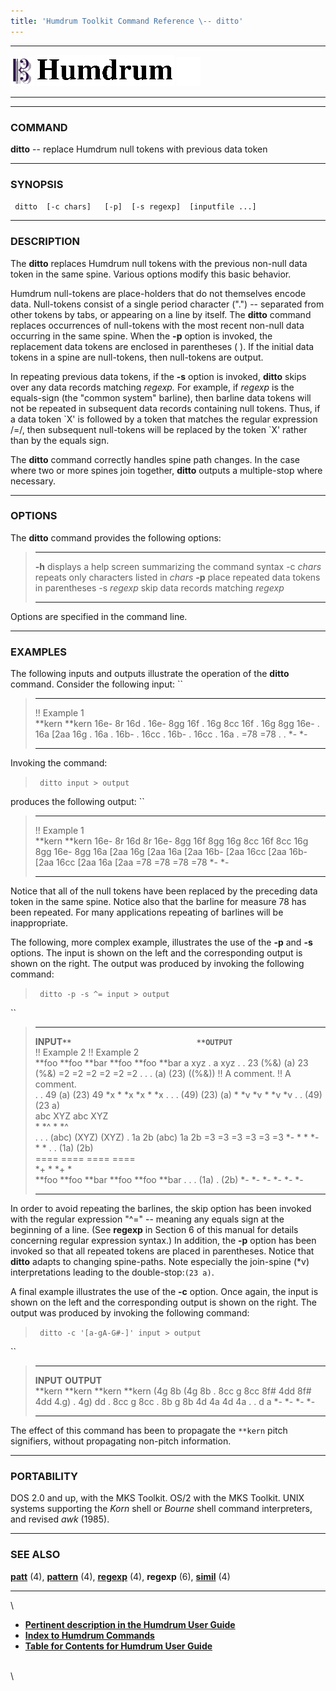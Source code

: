 ```yaml
---
title: 'Humdrum Toolkit Command Reference \-- ditto'
---
```


  -------------------------------- ----------------------------------------- ----------------------------------
  ![ ](/Humdrum/HumdrumIcon.gif)    ![Humdrum ](/Humdrum/HumdrumHeader.gif)    ![ ](/Humdrum/HumdrumSpacer.gif)
  -------------------------------- ----------------------------------------- ----------------------------------

------------------------------------------------------------------------

### COMMAND

**ditto** \-- replace Humdrum null tokens with previous data token

------------------------------------------------------------------------

### SYNOPSIS

` ditto  [-c chars]   [-p]  [-s regexp]  [inputfile ...]`

------------------------------------------------------------------------

### DESCRIPTION

The **ditto** replaces Humdrum null tokens with the previous non-null
data token in the same spine. Various options modify this basic
behavior.

Humdrum null-tokens are place-holders that do not themselves encode
data. Null-tokens consist of a single period character (\".\") \--
separated from other tokens by tabs, or appearing on a line by itself.
The **ditto** command replaces occurrences of null-tokens with the most
recent non-null data occurring in the same spine. When the **-p** option
is invoked, the replacement data tokens are enclosed in parentheses ( ).
If the initial data tokens in a spine are null-tokens, then null-tokens
are output.

In repeating previous data tokens, if the **-s** option is invoked,
**ditto** skips over any data records matching *regexp.* For example, if
*regexp* is the equals-sign (the \"common system\" barline), then
barline data tokens will not be repeated in subsequent data records
containing null tokens. Thus, if a data token \`X\' is followed by a
token that matches the regular expression /=/, then subsequent
null-tokens will be replaced by the token \`X\' rather than by the
equals sign.

The **ditto** command correctly handles spine path changes. In the case
where two or more spines join together, **ditto** outputs a
multiple-stop where necessary.

------------------------------------------------------------------------

### OPTIONS

The **ditto** command provides the following options:

>   ------------- -------------------------------------------------------
>   **-h**        displays a help screen summarizing the command syntax
>   -c *chars*    repeats only characters listed in *chars*
>   **-p**        place repeated data tokens in parentheses
>   -s *regexp*   skip data records matching *regexp*
>   ------------- -------------------------------------------------------
>
Options are specified in the command line.

------------------------------------------------------------------------

### EXAMPLES

The following inputs and outputs illustrate the operation of the
**ditto** command. Consider the following input: ``

>   -------------- ----------
>   !! Example 1   
>   \*\*kern       \*\*kern
>   16e-           8r
>   16d            .
>   16e-           8gg
>   16f            .
>   16g            8cc
>   16f            .
>   16g            8gg
>   16e-           .
>   16a            \[2aa
>   16g            .
>   16a            .
>   16b-           .
>   16cc           .
>   16b-           .
>   16cc           .
>   16a            .
>   =78            =78
>   .              .
>   \*-            \*-
>   -------------- ----------
>
Invoking the command:

> ` ditto input > output`

produces the following output: ``

>   -------------- ----------
>   !! Example 1   
>   \*\*kern       \*\*kern
>   16e-           8r
>   16d            8r
>   16e-           8gg
>   16f            8gg
>   16g            8cc
>   16f            8cc
>   16g            8gg
>   16e-           8gg
>   16a            \[2aa
>   16g            \[2aa
>   16a            \[2aa
>   16b-           \[2aa
>   16cc           \[2aa
>   16b-           \[2aa
>   16cc           \[2aa
>   16a            \[2aa
>   =78            =78
>   =78            =78
>   \*-            \*-
>   -------------- ----------
>
Notice that all of the null tokens have been replaced by the preceding
data token in the same spine. Notice also that the barline for measure
78 has been repeated. For many applications repeating of barlines will
be inappropriate.

The following, more complex example, illustrates the use of the **-p**
and **-s** options. The input is shown on the left and the corresponding
output is shown on the right. The output was produced by invoking the
following command:

> ` ditto -p -s ^= input > output`

``

>   --------------- --------- --------- -- --------------- -- --------- --------- ---------
>   **INPUT``**                            **OUTPUT``**                           
>   !! Example 2                           !! Example 2                           
>   \*\*foo         \*\*foo   \*\*bar                         \*\*foo   \*\*foo   \*\*bar
>   a               xyz       .                               a         xyz       .
>   .               23        (%&)                            (a)       23        (%&)
>   =2              =2        =2                              =2        =2        =2
>   .               .         .                               (a)       (23)      ((%&))
>   !! A comment.                          !! A comment.                          
>   .               .         49                              (a)       (23)      49
>   \*x             \*        \*x                             \*x       \*        \*x
>   .               .         .                               (49)      (23)      (a)
>   \*              \*v       \*v                             \*        \*v       \*v
>   .               .                                         (49)      (23 a)    
>   abc             XYZ                                       abc       XYZ       
>   \*              \*\^                                      \*        \*\^      
>   .               .         .                               (abc)     (XYZ)     (XYZ)
>   .               1a        2b                              (abc)     1a        2b
>   =3              =3        =3                              =3        =3        =3
>   \*-             \*        \*                              \*-       \*        \*
>   .               .                                         (1a)      (2b)      
>   ====            ====                                      ====      ====      
>   \*+             \*                                        \*+       \*        
>   \*\*foo         \*\*foo   \*\*bar                         \*\*foo   \*\*foo   \*\*bar
>   .               .         .                               (1a)      .         (2b)
>   \*-             \*-       \*-                             \*-       \*-       \*-
>   --------------- --------- --------- -- --------------- -- --------- --------- ---------
>
In order to avoid repeating the barlines, the skip option has been
invoked with the regular expression \"\^=\" \-- meaning any equals sign
at the beginning of a line. (See **regexp** in Section 6 of this manual
for details concerning regular expression syntax.) In addition, the
**-p** option has been invoked so that all repeated tokens are placed in
parentheses. Notice that **ditto** adapts to changing spine-paths. Note
especially the join-spine (\*v) interpretations leading to the
double-stop:`(23 a)`.

A final example illustrates the use of the **-c** option. Once again,
the input is shown on the left and the corresponding output is shown on
the right. The output was produced by invoking the following command:

> ` ditto -c '[a-gA-G#-]' input > output`

``

>   ----------- ---------- -- -- -- -- ------------ ---------- ----------
>   **INPUT**                          **OUTPUT**              
>   \*\*kern    \*\*kern                            \*\*kern   \*\*kern
>   (4g         8b                                  (4g        8b
>   .           8cc                                 g          8cc
>   8f\#        4dd                                 8f\#       4dd
>   4.g)        .                                   4g)        dd
>   .           8cc                                 g          8cc
>   .           8b                                  g          8b
>   4d          4a                                  4d         4a
>   .           .                                   d          a
>   \*-         \*-                                 \*-        \*-
>   ----------- ---------- -- -- -- -- ------------ ---------- ----------
>
The effect of this command has been to propagate the `**kern` pitch
signifiers, without propagating non-pitch information.

------------------------------------------------------------------------

### PORTABILITY

DOS 2.0 and up, with the MKS Toolkit. OS/2 with the MKS Toolkit. UNIX
systems supporting the *Korn* shell or *Bourne* shell command
interpreters, and revised *awk* (1985).

------------------------------------------------------------------------

### SEE ALSO

[**patt**](patt.html) (4), [**pattern**](pattern.html) (4),
[**regexp**](regexp.html) (4), **regexp** (6), [**simil**](simil.html)
(4)

------------------------------------------------------------------------

\

-   [**Pertinent description in the Humdrum User
    Guide**](../guide15.html#Propagating_Data_Using_the_ditto_Command)
-   [**Index to Humdrum Commands**](../commands.toc.html)
-   [**Table for Contents for Humdrum User Guide**](../guide.toc.html)

\
\

